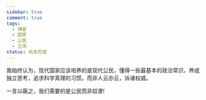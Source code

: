 ```yaml
---
sidebar: true
comment: true
tags:
  - 博客
  - 国家
  - 公民
  - 立场
status: 尚未完成
---
```



我始终认为，现代国家应该培养的是现代公民，懂得一些最基本的政治常识，养成独立思考，追求科学真理的习惯。而非人云亦云，诉诸权威。

一言以蔽之，我们需要的是公民而非奴隶!
